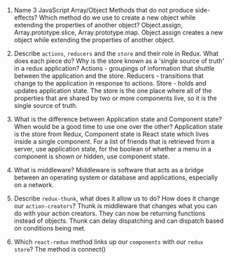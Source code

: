 1.  Name 3 JavaScript Array/Object Methods that do not produce side-effects? Which method do we use to create a new object while extending the properties of another object?
Object.assign, Array.prototype.slice, Array.prototype.map. Object.assign creates a new object while extending the properties of another object.

1.  Describe `actions`, `reducers` and the `store` and their role in Redux. What does each piece do? Why is the store known as a 'single source of truth' in a redux application?
Actions - groupings of information that shuttle between the application and the store.
Reducers - transitions that change to the application in response to actions.
Store - holds and updates application state. The store is the one place where all of the properties that are shared by two or more components live, so it is the single source of truth.

1.  What is the difference between Application state and Component state? When would be a good time to use one over the other?
Application state is the store from Redux, Component state is React state which lives inside a single component. For a list of friends that is retrieved from a server, use application state, for the boolean of whether a menu in a component is shown or hidden, use component state.

1.  What is middleware?
Middleware is software that acts as a bridge between an operating system or database and applications, especially on a network.

1.  Describe `redux-thunk`, what does it allow us to do? How does it change our `action-creators`?
Thunk is middleware that changes what you can do with your action creators. They can now be returning functions instead of objects. Thunk can delay dispatching and can dispatch based on conditions being met.

1.  Which `react-redux` method links up our `components` with our `redux store`?
The method is connect()